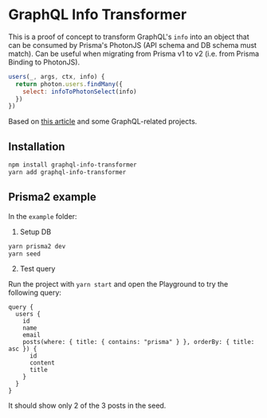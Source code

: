 # GraphQL Info Transformer

This is a proof of concept to transform GraphQL's `info` into an object that can be consumed by Prisma's PhotonJS (API schema and DB schema must match). Can be useful when migrating from Prisma v1 to v2 (i.e. from Prisma Binding to PhotonJS).

```js
users(_, args, ctx, info) {
  return photon.users.findMany({
    select: infoToPhotonSelect(info)
  })
})
```

Based on [this article](https://www.prisma.io/blog/graphql-server-basics-demystifying-the-info-argument-in-graphql-resolvers-6f26249f613a/) and some GraphQL-related projects.

## Installation

```sh
npm install graphql-info-transformer
yarn add graphql-info-transformer
```

## Prisma2 example

In the `example` folder:

1. Setup DB

```sh
yarn prisma2 dev
yarn seed
```

2. Test query

Run the project with `yarn start` and open the Playground to try the following query:

```gql
query {
  users {
    id
    name
    email
    posts(where: { title: { contains: "prisma" } }, orderBy: { title: asc }) {
      id
      content
      title
    }
  }
}
```

It should show only 2 of the 3 posts in the seed.
